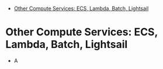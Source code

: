 - [Other Compute Services: ECS, Lambda, Batch, Lightsail](#other-compute-services-ecs-lambda-batch-lightsail)

# Other Compute Services: ECS, Lambda, Batch, Lightsail

- A
